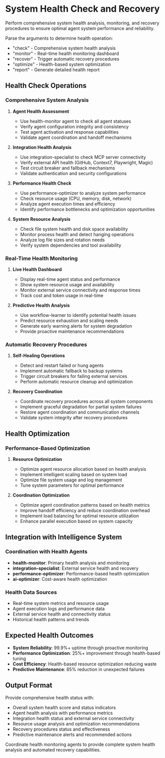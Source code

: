# System Health Check and Recovery

Perform comprehensive system health analysis, monitoring, and recovery procedures to ensure optimal agent system performance and reliability.

Parse the arguments to determine health operation:
- "check" - Comprehensive system health analysis
- "monitor" - Real-time health monitoring dashboard
- "recover" - Trigger automatic recovery procedures
- "optimize" - Health-based system optimization
- "report" - Generate detailed health report

## Health Check Operations

### Comprehensive System Analysis
1. **Agent Health Assessment**
   - Use health-monitor agent to check all agent statuses
   - Verify agent configuration integrity and consistency
   - Test agent activation and response capabilities
   - Validate agent coordination and handoff mechanisms

2. **Integration Health Analysis**
   - Use integration-specialist to check MCP server connectivity
   - Verify external API health (GitHub, Context7, Playwright, Magic)
   - Test circuit breaker and fallback mechanisms
   - Validate authentication and security configurations

3. **Performance Health Check**
   - Use performance-optimizer to analyze system performance
   - Check resource usage (CPU, memory, disk, network)
   - Analyze agent execution times and efficiency
   - Identify performance bottlenecks and optimization opportunities

4. **System Resource Analysis**
   - Check file system health and disk space availability
   - Monitor process health and detect hanging operations
   - Analyze log file sizes and rotation needs
   - Verify system dependencies and tool availability

### Real-Time Health Monitoring
1. **Live Health Dashboard**
   - Display real-time agent status and performance
   - Show system resource usage and availability
   - Monitor external service connectivity and response times
   - Track cost and token usage in real-time

2. **Predictive Health Analysis**
   - Use workflow-learner to identify potential health issues
   - Predict resource exhaustion and scaling needs
   - Generate early warning alerts for system degradation
   - Provide proactive maintenance recommendations

### Automatic Recovery Procedures
1. **Self-Healing Operations**
   - Detect and restart failed or hung agents
   - Implement automatic fallback to backup systems
   - Trigger circuit breakers for failing external services
   - Perform automatic resource cleanup and optimization

2. **Recovery Coordination**
   - Coordinate recovery procedures across all system components
   - Implement graceful degradation for partial system failures
   - Restore agent coordination and communication channels
   - Validate system integrity after recovery procedures

## Health Optimization

### Performance-Based Optimization
1. **Resource Optimization**
   - Optimize agent resource allocation based on health analysis
   - Implement intelligent scaling based on system load
   - Optimize file system usage and log management
   - Tune system parameters for optimal performance

2. **Coordination Optimization**
   - Optimize agent coordination patterns based on health metrics
   - Improve handoff efficiency and reduce coordination overhead
   - Implement load balancing for optimal resource utilization
   - Enhance parallel execution based on system capacity

## Integration with Intelligence System

### Coordination with Health Agents
- **health-monitor**: Primary health analysis and monitoring
- **integration-specialist**: External service health and recovery
- **performance-optimizer**: Performance-based health optimization
- **ai-optimizer**: Cost-aware health optimization

### Health Data Sources
- Real-time system metrics and resource usage
- Agent execution logs and performance data
- External service health and connectivity status
- Historical health patterns and trends

## Expected Health Outcomes

- **System Reliability**: 99.9%+ uptime through proactive monitoring
- **Performance Optimization**: 25%+ improvement through health-based tuning
- **Cost Efficiency**: Health-based resource optimization reducing waste
- **Predictive Maintenance**: 85% reduction in unexpected failures

## Output Format

Provide comprehensive health status with:
- Overall system health score and status indicators
- Agent health analysis with performance metrics
- Integration health status and external service connectivity
- Resource usage analysis and optimization recommendations
- Recovery procedures status and effectiveness
- Predictive maintenance alerts and recommended actions

Coordinate health monitoring agents to provide complete system health analysis and automated recovery capabilities.